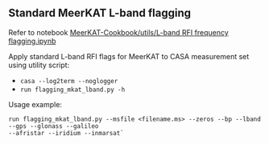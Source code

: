 ## Standard MeerKAT L-band flagging
Refer to notebook [MeerKAT-Cookbook/utils/L-band RFI frequency
flagging.ipynb](https://github.com/ska-sa/MeerKAT-Cookbook/blob/master/utils/L-band%20RFI%20frequency%20flagging.ipynb)

Apply standard L-band RFI flags for MeerKAT to CASA measurement set using utility script:
* `casa --log2term --noglogger`
* `run flagging_mkat_lband.py -h`

Usage example:    
```
run flagging_mkat_lband.py --msfile <filename.ms> --zeros --bp --lband --gps --glonass --galileo
--afristar --iridium --inmarsat`
```



